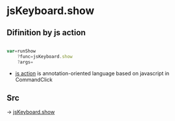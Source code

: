 # jsKeyboard.show

## Difinition by js action

```js.js

var=runShow
	?func=jsKeyboard.show
	?args=

```

- [js action]() is annotation-oriented language based on javascript in CommandClick

## Src

-> [jsKeyboard.show](https://github.com/puutaro/CommandClick/blob/master/app/src/main/java/com/puutaro/commandclick/fragment_lib/terminal_fragment/js_interface/system/JsKeyboard.kt#L20)


